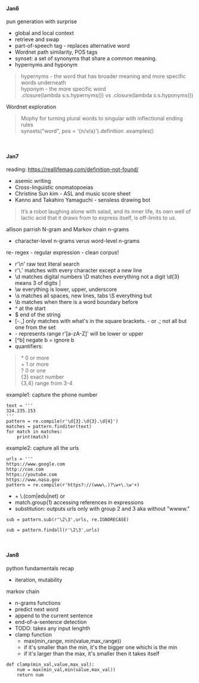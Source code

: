 #### Jan6

pun generation with surprise
* global and local context
* retrieve and swap
* part-of-speech tag - replaces alternative word
* Wordnet path similarity, POS tags
* synset: a set of synonyms that share a common meaning.
* hypernyms and hyponym

> hypernyms - the word that has broader meaning and more specific words underneath <br>
hyponym - the more specific word <br>
.closure(lambda s:s.hypernyms()) vs .closure(lambda s:s.hyponyms())

Wordnet exploration
> Mophy for turning plural words to singular with inflectional ending rules <br>
synsets("word", pos = '{n/v/a}').definition .examples()
<br>

#### Jan7

reading: https://reallifemag.com/definition-not-found/
* asemic writing
* Cross-linguistic onomatopoeias
* Christine Sun kim - ASL and music score sheet
* Kanno and Takahiro Yamaguchi - sensless drawing bot 

>  It’s a robot laughing alone with salad, and its inner life, its own well of lactic acid that it draws from to express itself, is off-limits to us.

allison parrish N-gram and Markov chain 
n-grams
* character-level n-grams verus word-level n-grams

re- regex - regular expression - 
clean corpus!

* r'\n' raw text literal search 
* r'\\.' matches with every character except a new line 
* \\d matches digital numbers  \D matches everything not a digit \d{3} means 3 of digits | 
* \w everything is lower, upper, underscore 
* \s matches all spaces, new lines, tabs \S everything but
* \b matches when there is a word boundary before 
* ^ at the start
* $ end of the string
* [-.,] only matches with what's in the square brackets. - or .; not all but one from the set
* \- represents range r'[a-zA-Z]' will be lower or upper
* [^b] negate b = ignore b 
* quantifiers: 

> \* 0 or more <br>
> \+ 1 or more <br>
> ? 0 or one <br>
> {3} exact number <br>
> {3,4} range from 3-4

example1: capture the phone number
```
text = '''
324.235.153
'''
pattern = re.compile(r'\d{3}.\d{3}.\d{4}')
matches = pattern.finditer(text)
for match in matches:
	print(match)
```
example2: capture all the urls
```
urls = '''
https://www.google.com
http://coe.com
https://youtube.com
https://www.nasa.gov
pattern = re.compile(r'https?://(www\.)?\w+\.\w'+)
```

* \+ \\.(com|edu|net) or
* match.group(1) accessing references in expressions 
* substitution: outputs urls only with group 2 and 3 aka without "wwww."
```
sub = pattern.sub(r'\2\3',urls, re.IGNORECASE)
```
```
sub = pattern.findall(r'\2\3',urls)
```

<br>

#### Jan8

python fundamentals recap
* iteration, mutability 

markov chain 
* n-grams functions
* predict next word 
* append to the current sentence
* end-of-a-sentence detection
* TODO: takes any input lenghth
* clamp function
	- max(min_range, min(value,max_range))
	- if it's smaller than the min, it's the bigger one whichi is the min
	- if it's larger than the max, it's smaller then it takes itself 

```
def clamp(min_val,value,max_val):
    num = max(min_val,min(value,max_val))
    return num
```



